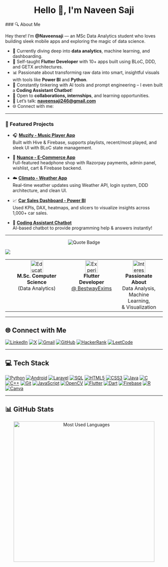 <h1 align="center">Hello 👋, I'm Naveen Saji</h1>
### 🔍 About Me

Hey there! I’m **@Naveensaji** — an MSc Data Analytics student who loves building sleek mobile apps and exploring the magic of data science.

- 🌱 Currently diving deep into **data analytics**, machine learning, and dashboarding.
- 📱 Self-taught **Flutter Developer** with 10+ apps built using BLoC, DDD, and GETX architectures.
- 📊 Passionate about transforming raw data into smart, insightful visuals with tools like **Power BI** and **Python**.
- 🧠 Constantly tinkering with AI tools and prompt engineering – I even built a **Coding Assistant Chatbot**!
- 🤝 Open to **collaborations, internships**, and learning opportunities.
- 💬 Let’s talk: **naveensaji246@gmail.com**  
- 🌐 Connect with me:  

---

### 📱 Featured Projects

- 🎧 [**Muzify - Music Player App**](https://github.com/Naveensaji/Muzify)  
  Built with Hive & Firebase, supports playlists, recent/most played, and sleek UI with BLoC state management.

- 🛒 [**Nuance - E-Commerce App**](https://github.com/Naveensaji/Nuance)  
  Full-featured headphone shop with Razorpay payments, admin panel, wishlist, cart & Firebase backend.

- ☁️ [**Climato - Weather App**](https://github.com/Naveensaji/weatherapp)  
  Real-time weather updates using Weather API, login system, DDD architecture, and clean UI.

- 📈 [**Car Sales Dashboard - Power BI**](https://github.com/Naveensaji/Car-sales)  
  Used KPIs, DAX, heatmaps, and slicers to visualize insights across 1,000+ car sales.

- 🤖 [**Coding Assistant Chatbot**](https://huggingface.co/spaces/naveensaji246/Chatbot_Coding-Assistant)  
  AI-based chatbot to provide programming help & answers instantly!

---


 <div align="center">

  
  <img src="https://img.shields.io/badge/-Turning%20data%20into%20insights%2C%20one%20algorithm%20at%20a%20time.-blue?style=for-the-badge&labelColor=black" alt="Quote Badge">
</div> 

![](Resources/banner.png)

 <div align="center">
 <table>
  <tr>
    <td align="center" valign="top">
      <img src="https://img.icons8.com/color/48/000000/graduation-cap.png" width="40" height="40" alt="Education"/> <br/>
      <b>M.Sc. Computer Science</b> <br/>
      (Data Analytics)
    </td>
    <td align="center" valign="top">
      <img src="https://img.icons8.com/color/48/000000/internship.png" width="40" height="40" alt="Experience"/> <br/>
      <b>Flutter Developer</b> <br/>
      <a href="https://www.cppr.in/" target="_blank">@ BestwayExims</a>
    </td>
    <td align="center" valign="top">
      <img src="https://img.icons8.com/color/48/000000/combo-chart.png" width="40" height="40" alt="Interests"/> <br/>
      <b>Passionate About</b> <br/>
      Data Analysis,<br/>Machine Learning,<br/>& Visualization
    </td>
    
  </tr>
 </table>
</div> 




---









## 🌐 Connect with Me

[![LinkedIn](https://img.shields.io/badge/LinkedIn-0077B5?style=for-the-badge&logo=linkedin&logoColor=white)](https://linkedin.com/in/naveensaji)
[![X](https://img.shields.io/badge/X-000000?style=for-the-badge&logo=x&logoColor=white)](https://x.com/naveensaji)
[![Gmail](https://img.shields.io/badge/Gmail-D14836?style=for-the-badge&logo=gmail&logoColor=white)](mailto:naveensaji2004@gmail.com)
[![GitHub](https://img.shields.io/badge/GitHub-181717?style=for-the-badge&logo=github&logoColor=white)](https://github.com/naveensaji)
[![HackerRank](https://img.shields.io/badge/HackerRank-2EC866?style=for-the-badge&logo=HackerRank&logoColor=white)](https://www.hackerrank.com/naveensaji2004)
[![LeetCode](https://img.shields.io/badge/LeetCode-FFA116?style=for-the-badge&logo=LeetCode&logoColor=white)](https://leetcode.com/naveensaji2004)


---

## 💻 Tech Stack

[![Python](https://img.shields.io/badge/Python-3776AB?style=for-the-badge&logo=python&logoColor=white)]()
[![Android](https://img.shields.io/badge/Android-3DDC84?style=for-the-badge&logo=android&logoColor=white)]()
[![Laravel](https://img.shields.io/badge/Laravel-FF2D20?style=for-the-badge&logo=laravel&logoColor=white)]()
[![SQL](https://img.shields.io/badge/SQL-003B57?style=for-the-badge&logo=sqlite&logoColor=white)]()
[![HTML5](https://img.shields.io/badge/HTML5-E34F26?style=for-the-badge&logo=html5&logoColor=white)]()
[![CSS3](https://img.shields.io/badge/CSS3-1572B6?style=for-the-badge&logo=css3&logoColor=white)]()
[![Java](https://img.shields.io/badge/Java-007396?style=for-the-badge&logo=openjdk&logoColor=white)]()
[![C](https://img.shields.io/badge/C-00599C?style=for-the-badge&logo=c&logoColor=white)]()
[![C++](https://img.shields.io/badge/C++-00599C?style=for-the-badge&logo=c%2B%2B&logoColor=white)]()
[![Git](https://img.shields.io/badge/Git-F05032?style=for-the-badge&logo=git&logoColor=white)]()
[![JavaScript](https://img.shields.io/badge/JavaScript-F7DF1E?style=for-the-badge&logo=javascript&logoColor=black)]()
[![OpenCV](https://img.shields.io/badge/OpenCV-5C3EE8?style=for-the-badge&logo=opencv&logoColor=white)]()
[![Flutter](https://img.shields.io/badge/Flutter-02569B?style=for-the-badge&logo=flutter&logoColor=white)]()
[![Dart](https://img.shields.io/badge/Dart-0175C2?style=for-the-badge&logo=dart&logoColor=white)]()
[![Firebase](https://img.shields.io/badge/Firebase-FFCA28?style=for-the-badge&logo=firebase&logoColor=black)]()
[![R](https://img.shields.io/badge/R-276DC3?style=for-the-badge&logo=r&logoColor=white)]()
[![Canva](https://img.shields.io/badge/Canva-00C4CC?style=for-the-badge&logo=canva&logoColor=white)]()

---


## 📊 GitHub Stats

<p align="center">
  <img src="assets/github-stats.png" alt="Most Used Languages" width="450"/>
</p>
